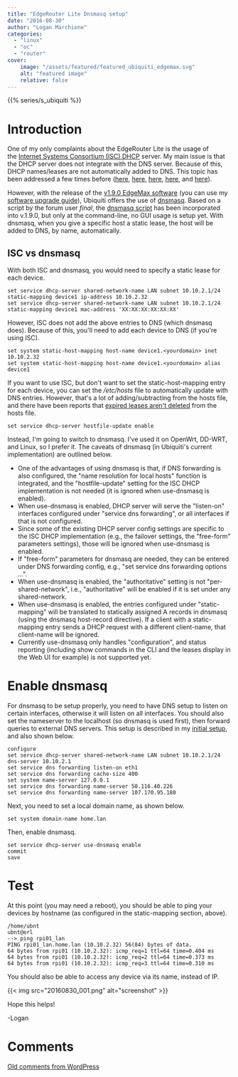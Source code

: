 ```yaml
---
title: "EdgeRouter Lite Dnsmasq setup"
date: "2016-08-30"
author: "Logan Marchione"
categories: 
  - "linux"
  - "oc"
  - "router"
cover:
    image: "/assets/featured/featured_ubiquiti_edgemax.svg"
    alt: "featured image"
    relative: false
---
```


{{% series/s_ubiquiti %}}

# Introduction

One of my only complaints about the EdgeRouter Lite is the usage of the [Internet Systems Consortium (ISC) DHCP](https://en.wikipedia.org/wiki/DHCPD) server. My main issue is that the DHCP server does not integrate with the DNS server. Because of this, DHCP names/leases are not automatically added to DNS. This topic has been addressed a few times before ([here](https://www.reddit.com/r/Ubiquiti/comments/4jtli1/i_would_like_to_access_my_lan_devices_by_name), [here](https://www.reddit.com/r/Ubiquiti/comments/2cm0f1/local_dns_host_resolution/), [here](https://community.ubnt.com/t5/EdgeMAX/etc-hosts-and-resolving-names/td-p/461725), [here](https://community.ubnt.com/t5/EdgeMAX/Automatic-DNS-resolution-of-DHCP-client-names/td-p/651311), and [here](https://community.ubnt.com/t5/EdgeMAX/Setting-up-Local-DNS/td-p/449259)).

However, with the release of the [v1.9.0 EdgeMax software](http://community.ubnt.com/t5/EdgeMAX-Updates-Blog/EdgeMAX-EdgeRouter-software-release-v1-9-0/bc-p/1643335) (you can use my [software upgrade guide](/2016/06/edgerouter-lite-software-upgrade/)), Ubiquiti offers the use of [dnsmasq](https://en.wikipedia.org/wiki/Dnsmasq). Based on a script by the forum user _final_, the [dnsmasq script](http://community.ubnt.com/t5/EdgeMAX/DNS-resolution-of-local-hosts/m-p/1481650#M97797) has been incorporated into v.1.9.0, but only at the command-line, no GUI usage is setup yet. With dnsmasq, when you give a specific host a static lease, the host will be added to DNS, by name, automatically.

## ISC vs dnsmasq

With both ISC and dnsmasq, you would need to specify a static lease for each device.

```
set service dhcp-server shared-network-name LAN subnet 10.10.2.1/24 static-mapping device1 ip-address 10.10.2.32
set service dhcp-server shared-network-name LAN subnet 10.10.2.1/24 static-mapping device1 mac-address 'XX:XX:XX:XX:XX:XX'
```

However, ISC does not add the above entries to DNS (which dnsmasq does). Because of this, you'll need to add each device to DNS (if you're using ISC).

```
set system static-host-mapping host-name device1.<yourdomain> inet 10.10.2.32
set system static-host-mapping host-name device1.<yourdomain> alias device1
```

If you want to use ISC, but don't want to set the static-host-mapping entry for each device, you can set the _/etc/hosts_ file to automatically update with DNS entries. However, that's a lot of adding/subtracting from the hosts file, and there have been reports that [expired leases aren't deleted](https://community.ubnt.com/t5/EdgeMAX/hostfile-update-enable-doesn-t-clear-expired-leases/td-p/969389) from the hosts file.

```
set service dhcp-server hostfile-update enable
```

Instead, I'm going to switch to dnsmasq. I've used it on OpenWrt, DD-WRT, and Linux, so I prefer it. The caveats of dnsmasq (in Ubiquiti's current implementation) are outlined below.

- One of the advantages of using dnsmasq is that, if DNS forwarding is also configured, the "name resolution for local hosts" function is integrated, and the "hostfile-update" setting for the ISC DHCP implementation is not needed (it is ignored when use-dnsmasq is enabled).
- When use-dnsmasq is enabled, DHCP server will serve the "listen-on" interfaces configured under "service dns forwarding", or all interfaces if that is not configured.
- Since some of the existing DHCP server config settings are specific to the ISC DHCP implementation (e.g., the failover settings, the "free-form" parameters settings), those will be ignored when use-dnsmasq is enabled.
- If "free-form" parameters for dnsmasq are needed, they can be entered under DNS forwarding config, e.g., "set service dns forwarding options ...".
- When use-dnsmasq is enabled, the "authoritative" setting is not "per-shared-network", i.e., "authoritative" will be enabled if it is set under any shared-network.
- When use-dnsmasq is enabled, the entries configured under "static-mapping" will be translated to statically assigned A records in dnsmasq (using the dnsmasq host-record directive). If a client with a static-mapping entry sends a DHCP request with a different client-name, that client-name will be ignored.
- Currently use-dnsmasq only handles "configuration", and status reporting (including show commands in the CLI and the leases display in the Web UI for example) is not supported yet.

# Enable dnsmasq

For dnsmasq to be setup properly, you need to have DNS setup to listen on certain interfaces, otherwise it will listen on all interfaces. You should also set the nameserver to the localhost (so dnsmasq is used first), then forward queries to external DNS servers. This setup is described in my [initial setup](/2016/04/ubiquiti-edgerouter-lite-setup/), and also shown below.

```
configure
set service dhcp-server shared-network-name LAN subnet 10.10.2.1/24 dns-server 10.10.2.1
set service dns forwarding listen-on eth1
set service dns forwarding cache-size 400
set system name-server 127.0.0.1
set service dns forwarding name-server 50.116.40.226
set service dns forwarding name-server 107.170.95.180
```

Next, you need to set a local domain name, as shown below.

```
set system domain-name home.lan
```

Then, enable dnsmasq.

```
set service dhcp-server use-dnsmasq enable
commit
save
```

# Test

At this point (you may need a reboot), you should be able to ping your devices by hostname (as configured in the static-mapping section, above).

```
/home/ubnt
ubnt@erl
--> ping rpi01_lan
PING rpi01_lan.home.lan (10.10.2.32) 56(84) bytes of data.
64 bytes from rpi01 (10.10.2.32): icmp_req=1 ttl=64 time=0.404 ms
64 bytes from rpi01 (10.10.2.32): icmp_req=2 ttl=64 time=0.373 ms
64 bytes from rpi01 (10.10.2.32): icmp_req=3 ttl=64 time=0.310 ms
```

You should also be able to access any device via its name, instead of IP.

{{< img src="20160830_001.png" alt="screenshot" >}}

Hope this helps!

\-Logan

# Comments

[Old comments from WordPress](/2016/08/edgerouter-lite-dnsmasq-setup/comments.txt)